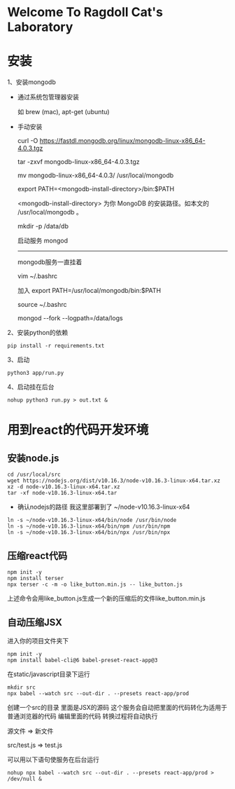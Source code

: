 # Welcome To Ragdoll Cat's Laboratory
# 安装
1、安装mongodb
* 通过系统包管理器安装

    如 brew (mac), apt-get (ubuntu)
* 手动安装
    
    curl -O https://fastdl.mongodb.org/linux/mongodb-linux-x86_64-4.0.3.tgz
    
    tar -zxvf mongodb-linux-x86_64-4.0.3.tgz
    
    mv mongodb-linux-x86_64-4.0.3/ /usr/local/mongodb
    
    export PATH=\<mongodb-install-directory>/bin:$PATH
    
    \<mongodb-install-directory> 为你 MongoDB 的安装路径。如本文的 /usr/local/mongodb 。
    
    mkdir -p /data/db
    
    启动服务 mongod
    
    ***
    
    mongodb服务一直挂着
    
    vim ~/.bashrc
    
    加入 export PATH=/usr/local/mongodb/bin:$PATH
    
    source ~/.bashrc
    
    mongod --fork --logpath=/data/logs
    
2、安装python的依赖

```shell script
pip install -r requirements.txt
```

3、启动
```shell script
python3 app/run.py
```
4、启动挂在后台
```shell script
nohup python3 run.py > out.txt &
```




# 用到react的代码开发环境

## 安装node.js

```shell script
cd /usr/local/src
wget https://nodejs.org/dist/v10.16.3/node-v10.16.3-linux-x64.tar.xz
xz -d node-v10.16.3-linux-x64.tar.xz
tar -xf node-v10.16.3-linux-x64.tar
```
* 确认nodejs的路径  我这里部署到了  ~/node-v10.16.3-linux-x64
```shell script
ln -s ~/node-v10.16.3-linux-x64/bin/node /usr/bin/node
ln -s ~/node-v10.16.3-linux-x64/bin/npm /usr/bin/npm
ln -s ~/node-v10.16.3-linux-x64/bin/npx /usr/bin/npx
```
## 压缩react代码
```shell script
npm init -y
npm install terser
npx terser -c -m -o like_button.min.js -- like_button.js
```
上述命令会用like_button.js生成一个新的压缩后的文件like_button.min.js

## 自动压缩JSX
进入你的项目文件夹下
```shell script
npm init -y
npm install babel-cli@6 babel-preset-react-app@3
```
在static/javascript目录下运行
```shell script
mkdir src
npx babel --watch src --out-dir . --presets react-app/prod
```
创建一个src的目录
里面是JSX的源码  这个服务会自动把里面的代码转化为适用于普通浏览器的代码
编辑里面的代码  转换过程将自动执行

源文件 => 新文件

src/test.js => test.js

可以用以下语句使服务在后台运行
```shell script
nohup npx babel --watch src --out-dir . --presets react-app/prod > /dev/null &
```
